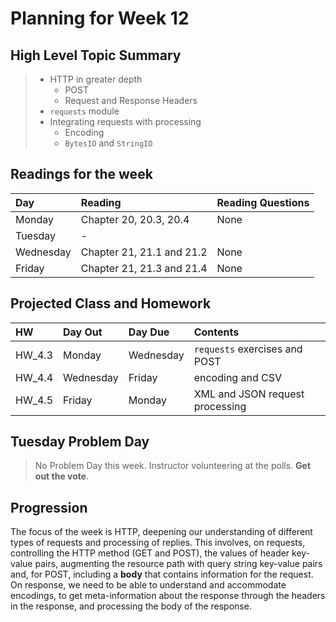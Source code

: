 # Planning for Week 12

## High Level Topic Summary

>  - HTTP in greater depth
>     - POST
>     - Request and Response Headers
>  - `requests` module
>  - Integrating requests with processing
>     - Encoding
>     - `BytesIO` and `StringIO`

## Readings for the week

Day        | Reading      | Reading Questions
:--------- |:-------------|:----------------------------------
Monday     | Chapter 20, 20.3, 20.4  | None
Tuesday    | - |
Wednesday  | Chapter 21, 21.1 and 21.2 | None
Friday     | Chapter 21, 21.3 and 21.4 | None

## Projected Class and Homework

HW | Day Out  | Day Due | Contents
:--|:--------|:--------|:------------------------------------
HW_4.3 | Monday | Wednesday | `requests` exercises and POST
HW_4.4 | Wednesday | Friday | encoding and CSV
HW_4.5 | Friday | Monday | XML and JSON request processing

## Tuesday Problem Day

> No Problem Day this week.  Instructor volunteering at the polls. **Get out the vote**.

## Progression

The focus of the week is HTTP, deepening our understanding of different types of requests and processing of replies.  This involves, on requests, controlling the HTTP method (GET and POST), the values of header key-value pairs, augmenting the resource path with query string key-value pairs and, for POST, including a **body** that contains information for the request.  On response, we need to be able to understand and accommodate encodings, to get meta-information about the response through the headers in the response, and processing the body of the response.
